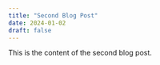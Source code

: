 ```yaml
---
title: "Second Blog Post"
date: 2024-01-02
draft: false
---
```


This is the content of the second blog post.
